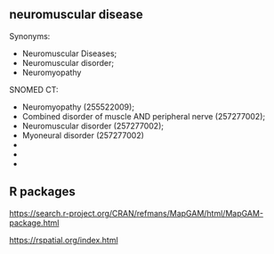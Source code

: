 






## neuromuscular disease 
Synonyms: 
- Neuromuscular Diseases; 
- Neuromuscular disorder; 
- Neuromyopathy

SNOMED CT: 
- Neuromyopathy (255522009); 
- Combined disorder of muscle AND peripheral nerve (257277002); 
- Neuromuscular disorder (257277002); 
- Myoneural disorder (257277002)
- 
- 
- 
## R packages
https://search.r-project.org/CRAN/refmans/MapGAM/html/MapGAM-package.html

https://rspatial.org/index.html


